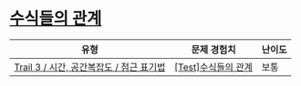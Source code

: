 # [수식들의 관계](https://www.codetree.ai/trails/complete/curated-cards/test-time-complexity)

|유형|문제 경험치|난이도|
|---|---|---|
|[Trail 3 / 시간, 공간복잡도 / 점근 표기법](https://en.codetree.ai/trail-info/novice-high/)|[[Test]수식들의 관계](https://en.codetree.ai/trails/complete/curated-cards/test-time-complexity/)|보통|

